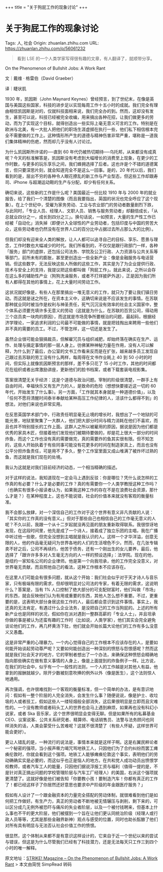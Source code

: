 +++
title = "关于狗屁工作的现象讨论"
+++
# 关于狗屁工作的现象讨论

Tags: 人, 社会
Origin: zhuanlan.zhihu.com
URL: https://zhuanlan.zhihu.com/p/56061232

> 看到 LSE 的一个人类学家写得很有趣的文章，有人翻译了，就顺带分享。
> 

On the Phenomenon of Bullshit Jobs: A Work Rant

文｜戴维 ‧ 格雷伯（David Graeber）

译｜睫状肌

1930 年，凯因斯（John Maynard Keynes）曾经预言，到了世纪末，在像是英国与美国这些国家，科技的进步足以实现每周工作十五小时的成就。我们完全有理由相信凯因斯是对的，仅就科技面相来说，我们完全办的到。然而，这却没有发生，甚至可以说，科技已经被完全收编，用来搞出各种花招，让我们做更多的劳动，而为了实现这个目标，就得创造出一些实际上毫无意义可言的工作。特别是在欧洲与北美，有一大批人把他们的职场生涯虚掷在执行一些，他们私下相信根本完全不需要做的工作上。这种情形所产生的道德与精神伤害非常严重，堪称是一道我们集体精神的伤疤，然而却几乎没有人讨论过。

为什么凯因斯所许诺的──直到 60 年代仍被热切期待──乌托邦，从来都没有成真呢？今天的标准解答是，凯因斯没有考虑到大幅增长的消费至上现象，在更少的工作时数，与更多的玩乐享乐之间，我们蜂拥选择了后者。这也许是个不错的道德寓言，但只要深思片刻，就会知道完全不是这么一回事。是的，20 年代以后，我们看到的是，层出不穷的各种令人眼花撩乱的新工作与产业型态，但这些工作却跟寿司、iPhone 与超潮运动鞋的生产与分配，却少有任何关系。

确切来说，这些新的工作是什么呢？美国最近一份比较 1910 年与 2000 年的就业报告，给了我们一个清楚的图像（而且我要指出，英国的状况也完全呼应了这个现象）。在上个世纪中，受雇为家务劳动、工业与农业部门的劳动者数量剧烈下跌，与此同时，「专业人员、经理人、文职人员、销售与服务劳动者」却翻倍成长，「从总就业四分之一，成长到四分之三」。换句话说，一如预言，大量的生产性工作已经被「自动化」消失掉（即便计入全球性的产业劳动者，包括印度与中国的劳苦大众，这些劳动者也仍然没有在世界人口的百分比中占据过去所占那么大的比例）。

但我们却没有迎来全人类的解放，让人人都可以追寻自己的目标、享乐、愿景与理念，工作时数也大幅减少的时代。我们所看到的，不仅仅是跟行政部门一样，各种「服务」部门的虚胖，还包括公司法务、学院及公卫行政、人力资源与公共关系等等部门，前所未有的膨胀，甚至更创造出一些全新产业：像是金融服务与电话营销。但这些数字，无法反映这些人所做的这些工作，其实是为了为企业提供行政、技术与安全上的支持，我提议把这些都叫做「狗屁工作」。就此来说，之所以会存在这么多的辅助性产业（狗狗洗澡服务，或者不打烊披萨外送），正是因为我们所有人都得在其他的事情上，花上大量时间劳动工作。

这状况就好像是，有些人在那里搞出一堆无意义的工作，就只为了要让我们镇日劳动。而这就是谜之所在，在资本主义中，这确切来说是不应该发生的事情。在苏联那种就业同时被当作是权利与神圣责任，死气沉沉没有效率的社会主义国家中，整个体系必须要充填许多无意义的劳动（这就是为什么，在苏联的百货公司，得动用三个店员卖一块肉的原因），而这就是市场竞争所要根治的问题，最起码，根据经济学理论，一家追求利润的公司最不可能做的事情，就是把钱掏出来聘用一些他们并不真的需要的员工。不过，不管怎样，这一切还是发生了。

虽然企业很可能会狠搞裁员，但解雇冗员与组织减肥，却始终落在确实在生产、运作、处理与搞定事情的那一层人身上。彷佛某种神秘力量在作用，没有人可以解释，为什么到了最后，办公室的文书工作看来反而是在扩张，越来越多员工发现自己跟过去苏联的劳工没有什么两样，每周得在文书作业耗上 40 到 50 小时的时间，但实际上就像凯因斯预言的那样，差不多只花了 15 小时工作，其他的时间都花在组织或者出席激励讲座，更新他们的脸书档案，或者下载套装电视影集。

答案很清楚无关乎经济：这是个道德与政治问题。宰制的阶级很清楚，一群手上有自由时间，幸福快乐又有生产力的人，是致命的危险（想想快要接近这一切的 60 年代，开始发生了什么事）。另一方面，「工作就其本身就是一种道德价值」，以及「任何不愿将清醒时间泰半奉献给某种高压工作纪律的人，活该什么都得不到」的想法，对他们来说也非常实用。

在反思英国学术部门中，行政责任明显毫无止境的增长时，我想出了一个地狱的可能光景，地狱里聚集了一大群人，他们把大部分时间与精力消耗在他们不喜欢，而且也并不特别擅长的工作上面。这群人之所以被雇用的原因，据说是因为他们都是优秀的家具木匠，但接着他们发现他们被期待要做的，却是花上很大一部分的时间炸鱼，而这个工作也没有真的需要做完，真的需要炸的鱼其实很有限。但不知怎的，这些人开始执着于有些同事可能没有花更多的时间在制造家具上，而且也没有公平分担炸鱼责任，可是用不了多久，整个工作室里面又成山堆满了被炸坏过熟的鱼，而这就是我们现在的处境。

我认为这就是对我们目前经济的动态，一个相当精确的描述。

对于这样的说法，我知道现在一定会马上遇到反驳：你是哪位？凭什么说怎样的工作真的有必要？什么才是必要的工作？真的有需要你一个人类学教授这种工作吗？（也确实有很多小报读者认为，如果我这种工作的存在不是在浪费社会资源，那什么才是？）在某种程度上，这也不能说错，社会的价值本来就没有客观的衡量标准。

我不会那么放肆，对一个深信自己的工作对于这个世界有意义非凡贡献的人说：「其实你的工作真的没有意义。」但对于那些自己也相信自己的工作毫无意义的人呢？不久以前，我跟一个从十二岁起就没再见面的朋友重新取得联系。我很惊讶地发现，在这段时间里，他先是成了一个诗人，接着成了独立乐团的主唱，我在广播中听过他一些歌，但完全没想到主唱就是我认识的人。这样一个才华洋溢，创意无限的人，他的作品毫无疑问为世界各地的人们的生活增色不少。然而，在几张专辑卖不好之后，公司不再续约，他苦于债务，还有一个刚出生的女儿要养，最后，他选择了「跟许许多多对人生毫无方向的人一样的预设选择」：法学院。现在的他，是纽约一家知名公司的企业律师。他是第一个向我坦承，他的工作完全没意义，对世界毫无贡献，而且照他自己的看法，这种工作根本不应该存在。

在这里人们可能会有很多问题，就从这个开始：我们社会似乎对于天才诗人与音乐家，只有极端有限的需求，但却很明显对公司法的专家，有着无限的需求，这说明什么？答案是，当有 1% 人口控制了绝大部分的可支配财富时，他们叫做「市场」的东西，就会反映他们认为有用或重要的东西，其他人怎么想不重要。不过，更重要的是，这表明大部分身居这些工作的人，最后都会意识到这件事情。事实上，我还真的无法肯定，有遇过什么企业法务，是没把自己的工作当狗屁的。上述的所有新产业也是同样的状况，假如你在派对遇到一整群高薪的「专业人士」，并且坦承你做的事是被认为还蛮有趣的工作时（比如说，人类学家），他们其实会完全避免谈论他们的工作，再几杯黄汤下肚，他们就会开始长篇大论他们的工作有多么没意义又愚蠢。

这是非常严重的心理暴力。一个内心觉得自己的工作根本不应该存在的人，是要如何能开始谈起劳动尊严呢？又要如何能创造出一种深刻的愤怒与怨恨感呢？然而这就是我们社会天才的地方，它的宰制者想出了一个办法，来确保这种愤怒会精确地指向那些确实在做有意义事情的人身上，像是上面提到的炸鱼例子一样。比方说，在我们的社会中，似乎有一个一般性的法则，一个人的工作越是对其他人有益，他拿到的报酬就越少。除开少数被刻意吹捧的例外以外（像是医生），这个法则惊人地通用。

再次强调，也许很难找到一个客观的衡量标准，但一个简单的办法，是有意识地问：假如有一整个阶层的人完全消失，会发生什么事？随便说说，像是护士、收垃圾的人或者技工，假如这些人一缕轻烟般全部消失，这后果很明显是立即而且灾难性的。一个没有教师或者码头工人的世界也会马上遇到麻烦，如果再也没有科幻小说家，或者 Ska 音乐家，这个世界很明显会变得无聊。但是如果所有的私募基金 CEO、议案说客、公共关系研究者、精算师、电话销售员、法警与法务顾问也同样消失的话，人类会蒙受什么苦难呢？这就不很清楚了（有些人怀疑，这样世界可能会更好）。

更让人错乱的是，一种流行的说法是，事情本来就是这样子啊。这是右翼民粹论者一个秘密的强项，当小报声嘶力竭咒骂地铁工人，只因他们为了合约纠纷而罢工瘫痪伦敦时，你就会看到这个强项。地铁工人能够瘫痪伦敦这个事实，表明他们的劳动确确实实是必要的，而这似乎也正是恼人的地方。在共和党人成功动员出愤恨学校教师，或者汽车工人的能量，只因他们据说浮报工资与福利（值得一提的是，不是针对真正搞出问题的学校管理阶层与汽车工厂经理人）的美国，右派这个强项就更清楚了。这就好像是他们被告知「你要教小孩！要制造汽车！你都有真正的工作了！都已经这样子了你居然还好意思也要求中产阶级的年金跟医疗服务？」

假如有人设计了一个跟金融资本的力量完全搭配的劳动体制，就很难看到他们是如何把工作做好。有生产力，真正的劳动者不断地被无情辗压与剥削，剩下来的，可以区分成几无例外被恐吓与痛斥的失业者阶层，以及一个被付钱聘来，但基本上什么事也不干的更大阶层，他们被摆到一个旨在让他们更认同统治阶级（经理人或行政人员等等，尤其是那些金融界新神）观点与感受的位置，同时也助长酝酿了他们对所有具有明显与无法否认社会价值工作的愤恨。

很显然，这个体制从来都不是有意识这样设计的，它来自于近一个世纪以来的尝试与错误，但这是为什么尽管我们已经有了科技潜力，还是无法每天只工作三到四个小时的唯一解释。

原文地址：[STRIKE! Magazine – On the Phenomenon of Bullshit Jobs: A Work Rant](https://link.zhihu.com/?target=http%3A//strikemag.org/bullshit-jobs/) > 本文由简悦 SimpRead 转码